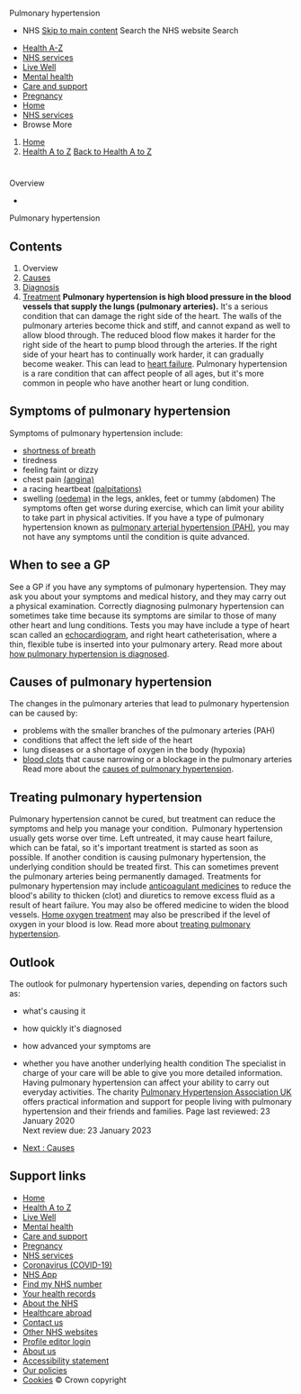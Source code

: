 
Pulmonary hypertension
 - NHS
[Skip to main content](#maincontent)
Search the NHS website
Search
* [Health A-Z](/conditions/)
* [NHS services](/nhs-services/)
* [Live Well](/live-well/)
* [Mental health](/mental-health/)
* [Care and support](/conditions/social-care-and-support-guide/)
* [Pregnancy](/pregnancy/)
* [Home](/)
* [NHS services](/nhs-services/)
* Browse
 More
1. [Home](/)
2. [Health A to Z](/conditions/)
[Back to 
 Health A to Z](/conditions/) 
# 
Overview
 
 - 
 Pulmonary hypertension
## Contents
1. Overview
2. [Causes](/conditions/pulmonary-hypertension/causes/)
3. [Diagnosis](/conditions/pulmonary-hypertension/diagnosis/)
4. [Treatment](/conditions/pulmonary-hypertension/treatment/)
**Pulmonary hypertension is high blood pressure in the** **blood vessels that supply the lungs (pulmonary arteries).**
It's a serious condition that can damage the right side of the heart.
The walls of the pulmonary arteries become thick and stiff, and cannot expand as well to allow blood through.
The reduced blood flow makes it harder for the right side of the heart to pump blood through the arteries.
If the right side of your heart has to continually work harder, it can gradually become weaker. This can lead to [heart failure](/conditions/heart-failure/).
Pulmonary hypertension is a rare condition that can affect people of all ages, but it's more common in people who have another heart or lung condition.
## Symptoms of pulmonary hypertension
Symptoms of pulmonary hypertension include:
* [shortness of breath](/conditions/shortness-of-breath/)
* tiredness
* feeling faint or dizzy
* chest pain [(angina)](/conditions/angina/)
* a racing heartbeat [(palpitations)](/conditions/heart-palpitations/)
* swelling [(oedema)](/conditions/oedema/) in the legs, ankles, feet or tummy (abdomen)
The symptoms often get worse during exercise, which can limit your ability to take part in physical activities.
If you have a type of pulmonary hypertension known as [pulmonary arterial hypertension (PAH)](/conditions/pulmonary-hypertension/causes/#pah), you may not have any symptoms until the condition is quite advanced.
## When to see a GP
See a GP if you have any symptoms of pulmonary hypertension. They may ask you about your symptoms and medical history, and they may carry out a physical examination.
Correctly diagnosing pulmonary hypertension can sometimes take time because its symptoms are similar to those of many other heart and lung conditions.
Tests you may have include a type of heart scan called an [echocardiogram](/conditions/echocardiogram/), and right heart catheterisation, where a thin, flexible tube is inserted into your pulmonary artery.
Read more about [how pulmonary hypertension is diagnosed](/conditions/pulmonary-hypertension/diagnosis/).
## Causes of pulmonary hypertension
The changes in the pulmonary arteries that lead to pulmonary hypertension can be caused by:
* problems with the smaller branches of the pulmonary arteries (PAH)
* conditions that affect the left side of the heart
* lung diseases or a shortage of oxygen in the body (hypoxia)
* [blood clots](/conditions/blood-clots/) that cause narrowing or a blockage in the pulmonary arteries
Read more about the [causes of pulmonary hypertension](/conditions/pulmonary-hypertension/causes/).
## Treating pulmonary hypertension
Pulmonary hypertension cannot be cured, but treatment can reduce the symptoms and help you manage your condition. 
Pulmonary hypertension usually gets worse over time. Left untreated, it may cause heart failure, which can be fatal, so it's important treatment is started as soon as possible.
If another condition is causing pulmonary hypertension, the underlying condition should be treated first. This can sometimes prevent the pulmonary arteries being permanently damaged.
Treatments for pulmonary hypertension may include [anticoagulant medicines](/conditions/anticoagulants/) to reduce the blood's ability to thicken (clot) and diuretics to remove excess fluid as a result of heart failure.
You may also be offered medicine to widen the blood vessels.
[Home oxygen treatment](/conditions/home-oxygen-treatment/) may also be prescribed if the level of oxygen in your blood is low.
Read more about [treating pulmonary hypertension](/conditions/pulmonary-hypertension/treatment/).
## Outlook
The outlook for pulmonary hypertension varies, depending on factors such as:
* what's causing it
* how quickly it's diagnosed
* how advanced your symptoms are
* whether you have another underlying health condition
The specialist in charge of your care will be able to give you more detailed information.
Having pulmonary hypertension can affect your ability to carry out everyday activities.
The charity [Pulmonary Hypertension Association UK](http://www.phauk.org/) offers practical information and support for people living with pulmonary hypertension and their friends and families.
 Page last reviewed: 23 January 2020  
 Next review due: 23 January 2023
 
* [Next
:
Causes](/conditions/pulmonary-hypertension/causes/)
## Support links
* [Home](/)
* [Health A to Z](/conditions/)
* [Live Well](/live-well/)
* [Mental health](/mental-health/)
* [Care and support](/conditions/social-care-and-support-guide/)
* [Pregnancy](/pregnancy/)
* [NHS services](/nhs-services/)
* [Coronavirus (COVID-19)](/conditions/coronavirus-covid-19/)
* [NHS App](/nhs-app/)
* [Find my NHS number](/nhs-services/online-services/find-nhs-number/)
* [Your health records](/using-the-nhs/about-the-nhs/your-health-records/)
* [About the NHS](/using-the-nhs/about-the-nhs/)
* [Healthcare abroad](/using-the-nhs/healthcare-abroad/apply-for-a-free-uk-global-health-insurance-card-ghic/)
* [Contact us](/contact-us/)
* [Other NHS websites](/nhs-sites/)
* [Profile editor login](/our-policies/profile-editor-login/)
* [About us](/about-us/)
* [Accessibility statement](/accessibility-statement/)
* [Our policies](/our-policies/)
* [Cookies](/our-policies/cookies-policy/)
© Crown copyright
